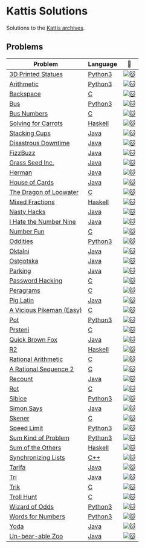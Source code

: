 # Kattis Solutions
Solutions to the [Kattis archives](https://open.kattis.com/).

## Problems
| Problem | Language | :link: |
| - | - | - |
| [3D Printed Statues](https://github.com/pacman2194/open-kattis/tree/master/solved/3dprinter) | [Python3](https://github.com/pacman2194/open-kattis/blob/master/solved/3dprinter/3dprinter.py) | [![:cat:](https://open.kattis.com/favicon)](https://open.kattis.com/problems/3dprinter) |
| [Arithmetic](https://github.com/pacman2194/open-kattis/tree/master/solved/arithmetic) | [Python3](https://github.com/pacman2194/open-kattis/blob/master/solved/arithmetic/arithmetic.py) | [![:cat:](https://open.kattis.com/favicon)](https://open.kattis.com/problems/arithmetic) |
| [Backspace](https://github.com/pacman2194/open-kattis/tree/master/solved/backspace) | [C](https://github.com/pacman2194/open-kattis/blob/master/solved/backspace/backspace.c) | [![:cat:](https://open.kattis.com/favicon)](https://open.kattis.com/problems/backspace) |
| [Bus](https://github.com/pacman2194/open-kattis/tree/master/solved/bus) | [Python3](https://github.com/pacman2194/open-kattis/blob/master/solved/bus/bus.py) | [![:cat:](https://open.kattis.com/favicon)](https://open.kattis.com/problems/bus) |
| [Bus Numbers](https://github.com/pacman2194/open-kattis/tree/master/solved/busnumbers) | [C](https://github.com/pacman2194/open-kattis/blob/master/solved/busnumbers/busnumbers.c) | [![:cat:](https://open.kattis.com/favicon)](https://open.kattis.com/problems/busnumbers) |
| [Solving for Carrots](https://github.com/pacman2194/open-kattis/tree/master/solved/carrots) | [Haskell](https://github.com/pacman2194/open-kattis/blob/master/solved/carrots/carrots.hs) | [![:cat:](https://open.kattis.com/favicon)](https://open.kattis.com/problems/carrots) |
| [Stacking Cups](https://github.com/pacman2194/open-kattis/tree/master/solved/cups) | [Java](https://github.com/pacman2194/open-kattis/blob/master/solved/cups/cups.java) | [![:cat:](https://open.kattis.com/favicon)](https://open.kattis.com/problems/cups) |
| [Disastrous Downtime](https://github.com/pacman2194/open-kattis/tree/master/solved/downtime) | [Java](https://github.com/pacman2194/open-kattis/blob/master/solved/downtime/downtime.java) | [![:cat:](https://open.kattis.com/favicon)](https://open.kattis.com/problems/downtime) |
| [FizzBuzz](https://github.com/pacman2194/open-kattis/tree/master/solved/fizzbuzz) | [Java](https://github.com/pacman2194/open-kattis/blob/master/solved/fizzbuzz/fizzbuzz.java) | [![:cat:](https://open.kattis.com/favicon)](https://open.kattis.com/problems/fizzbuzz) |
| [Grass Seed Inc.](https://github.com/pacman2194/open-kattis/tree/master/solved/grassseed) | [Java](https://github.com/pacman2194/open-kattis/blob/master/solved/grassseed/grassseed.java) | [![:cat:](https://open.kattis.com/favicon)](https://open.kattis.com/problems/grassseed) |
| [Herman](https://github.com/pacman2194/open-kattis/tree/master/solved/herman) | [Java](https://github.com/pacman2194/open-kattis/blob/master/solved/herman/herman.java) | [![:cat:](https://open.kattis.com/favicon)](https://open.kattis.com/problems/herman) |
| [House of Cards](https://github.com/pacman2194/open-kattis/tree/master/solved/houseofcards) | [Java](https://github.com/pacman2194/open-kattis/blob/master/solved/houseofcards/houseofcards.java) | [![:cat:](https://open.kattis.com/favicon)](https://open.kattis.com/problems/houseofcards) |
| [The Dragon of Loowater](https://github.com/pacman2194/open-kattis/tree/master/solved/loowater) | [C](https://github.com/pacman2194/open-kattis/blob/master/solved/loowater/loowater.c) | [![:cat:](https://open.kattis.com/favicon)](https://open.kattis.com/problems/loowater) |
| [Mixed Fractions](https://github.com/pacman2194/open-kattis/tree/master/solved/mixedfractions) | [Haskell](https://github.com/pacman2194/open-kattis/blob/master/solved/mixedfractions/mixedfractions.hs) | [![:cat:](https://open.kattis.com/favicon)](https://open.kattis.com/problems/mixedfractions) |
| [Nasty Hacks](https://github.com/pacman2194/open-kattis/tree/master/solved/nastyhacks) | [Java](https://github.com/pacman2194/open-kattis/blob/master/solved/nastyhacks/nastyhacks.java) | [![:cat:](https://open.kattis.com/favicon)](https://open.kattis.com/problems/nastyhacks) |
| [I Hate the Number Nine](https://github.com/pacman2194/open-kattis/tree/master/solved/nine) | [Java](https://github.com/pacman2194/open-kattis/blob/master/solved/nine/nine.java) | [![:cat:](https://open.kattis.com/favicon)](https://open.kattis.com/problems/nine) |
| [Number Fun](https://github.com/pacman2194/open-kattis/tree/master/solved/numberfun) | [C](https://github.com/pacman2194/open-kattis/blob/master/solved/numberfun/numberfun.c) | [![:cat:](https://open.kattis.com/favicon)](https://open.kattis.com/problems/numberfun) |
| [Oddities](https://github.com/pacman2194/open-kattis/tree/master/solved/oddities) | [Python3](https://github.com/pacman2194/open-kattis/blob/master/solved/oddities/oddities.py) | [![:cat:](https://open.kattis.com/favicon)](https://open.kattis.com/problems/oddities) |
| [Oktalni](https://github.com/pacman2194/open-kattis/tree/master/solved/oktalni) | [Java](https://github.com/pacman2194/open-kattis/blob/master/solved/oktalni/oktalni.java) | [![:cat:](https://open.kattis.com/favicon)](https://open.kattis.com/problems/oktalni) |
| [Ostgotska](https://github.com/pacman2194/open-kattis/tree/master/solved/ostgotska) | [Java](https://github.com/pacman2194/open-kattis/blob/master/solved/ostgotska/ostgotska.java) | [![:cat:](https://open.kattis.com/favicon)](https://open.kattis.com/problems/ostgotska) |
| [Parking](https://github.com/pacman2194/open-kattis/tree/master/solved/parking) | [Java](https://github.com/pacman2194/open-kattis/blob/master/solved/parking/parking.java) | [![:cat:](https://open.kattis.com/favicon)](https://open.kattis.com/problems/parking) |
| [Password Hacking](https://github.com/pacman2194/open-kattis/tree/master/solved/password) | [C](https://github.com/pacman2194/open-kattis/blob/master/solved/password/password.c) | [![:cat:](https://open.kattis.com/favicon)](https://open.kattis.com/problems/password) |
| [Peragrams](https://github.com/pacman2194/open-kattis/tree/master/solved/peragrams) | [C](https://github.com/pacman2194/open-kattis/blob/master/solved/peragrams/peragrams.c) | [![:cat:](https://open.kattis.com/favicon)](https://open.kattis.com/problems/peragrams) |
| [Pig Latin](https://github.com/pacman2194/open-kattis/tree/master/solved/piglatin) | [Java](https://github.com/pacman2194/open-kattis/blob/master/solved/piglatin/piglatin.java) | [![:cat:](https://open.kattis.com/favicon)](https://open.kattis.com/problems/piglatin) |
| [A Vicious Pikeman (Easy)](https://github.com/pacman2194/open-kattis/tree/master/solved/pikemaneasy) | [C](https://github.com/pacman2194/open-kattis/blob/master/solved/pikemaneasy/pikemaneasy.c) | [![:cat:](https://open.kattis.com/favicon)](https://open.kattis.com/problems/pikemaneasy) |
| [Pot](https://github.com/pacman2194/open-kattis/tree/master/solved/pot) | [Python3](https://github.com/pacman2194/open-kattis/blob/master/solved/pot/pot.py) | [![:cat:](https://open.kattis.com/favicon)](https://open.kattis.com/problems/pot) |
| [Prsteni](https://github.com/pacman2194/open-kattis/tree/master/solved/prsteni) | [C](https://github.com/pacman2194/open-kattis/blob/master/solved/prsteni/prsteni.c) | [![:cat:](https://open.kattis.com/favicon)](https://open.kattis.com/problems/prsteni) |
| [Quick Brown Fox](https://github.com/pacman2194/open-kattis/tree/master/solved/quickbrownfox) | [Java](https://github.com/pacman2194/open-kattis/blob/master/solved/quickbrownfox/quickbrownfox.java) | [![:cat:](https://open.kattis.com/favicon)](https://open.kattis.com/problems/quickbrownfox) |
| [R2](https://github.com/pacman2194/open-kattis/tree/master/solved/r2) | [Haskell](https://github.com/pacman2194/open-kattis/blob/master/solved/r2/r2.hs) | [![:cat:](https://open.kattis.com/favicon)](https://open.kattis.com/problems/r2) |
| [Rational Arithmetic](https://github.com/pacman2194/open-kattis/tree/master/solved/rationalarithmetic) | [C](https://github.com/pacman2194/open-kattis/blob/master/solved/rationalarithmetic/rationalarithmetic.c) | [![:cat:](https://open.kattis.com/favicon)](https://open.kattis.com/problems/rationalarithmetic) |
| [A Rational Sequence 2](https://github.com/pacman2194/open-kattis/tree/master/solved/rationalsequence2) | [C](https://github.com/pacman2194/open-kattis/blob/master/solved/rationalsequence2/rationalsequence2.c) | [![:cat:](https://open.kattis.com/favicon)](https://open.kattis.com/problems/rationalsequence2) |
| [Recount](https://github.com/pacman2194/open-kattis/tree/master/solved/recount) | [Java](https://github.com/pacman2194/open-kattis/blob/master/solved/recount/recount.java) | [![:cat:](https://open.kattis.com/favicon)](https://open.kattis.com/problems/recount) |
| [Rot](https://github.com/pacman2194/open-kattis/tree/master/solved/rot) | [C](https://github.com/pacman2194/open-kattis/blob/master/solved/rot/rot.c) | [![:cat:](https://open.kattis.com/favicon)](https://open.kattis.com/problems/rot) |
| [Sibice](https://github.com/pacman2194/open-kattis/tree/master/solved/sibice) | [Python3](https://github.com/pacman2194/open-kattis/blob/master/solved/sibice/sibice.py) | [![:cat:](https://open.kattis.com/favicon)](https://open.kattis.com/problems/sibice) |
| [Simon Says](https://github.com/pacman2194/open-kattis/tree/master/solved/simon) | [Java](https://github.com/pacman2194/open-kattis/blob/master/solved/simon/simon.java) | [![:cat:](https://open.kattis.com/favicon)](https://open.kattis.com/problems/simon) |
| [Skener](https://github.com/pacman2194/open-kattis/tree/master/solved/skener) | [C](https://github.com/pacman2194/open-kattis/blob/master/solved/skener/skener.c) | [![:cat:](https://open.kattis.com/favicon)](https://open.kattis.com/problems/skener) |
| [Speed Limit](https://github.com/pacman2194/open-kattis/tree/master/solved/speedlimit) | [Python3](https://github.com/pacman2194/open-kattis/blob/master/solved/speedlimit/speedlimit.py) | [![:cat:](https://open.kattis.com/favicon)](https://open.kattis.com/problems/speedlimit) |
| [Sum Kind of Problem](https://github.com/pacman2194/open-kattis/tree/master/solved/sumkindofproblem) | [Python3](https://github.com/pacman2194/open-kattis/blob/master/solved/sumkindofproblem/sumkindofproblem.py) | [![:cat:](https://open.kattis.com/favicon)](https://open.kattis.com/problems/sumkindofproblem) |
| [Sum of the Others](https://github.com/pacman2194/open-kattis/tree/master/solved/sumoftheothers) | [Haskell](https://github.com/pacman2194/open-kattis/blob/master/solved/sumoftheothers/sumoftheothers.hs) | [![:cat:](https://open.kattis.com/favicon)](https://open.kattis.com/problems/sumoftheothers) |
| [Synchronizing Lists](https://github.com/pacman2194/open-kattis/tree/master/solved/synchronizinglists) | [C++](https://github.com/pacman2194/open-kattis/blob/master/solved/synchronizinglists/synchronizinglists.cpp) | [![:cat:](https://open.kattis.com/favicon)](https://open.kattis.com/problems/synchronizinglists) |
| [Tarifa](https://github.com/pacman2194/open-kattis/tree/master/solved/tarifa) | [Java](https://github.com/pacman2194/open-kattis/blob/master/solved/tarifa/tarifa.java) | [![:cat:](https://open.kattis.com/favicon)](https://open.kattis.com/problems/tarifa) |
| [Tri](https://github.com/pacman2194/open-kattis/tree/master/solved/tri) | [Java](https://github.com/pacman2194/open-kattis/blob/master/solved/tri/tri.java) | [![:cat:](https://open.kattis.com/favicon)](https://open.kattis.com/problems/tri) |
| [Trik](https://github.com/pacman2194/open-kattis/tree/master/solved/trik) | [C](https://github.com/pacman2194/open-kattis/blob/master/solved/trik/trik.c) | [![:cat:](https://open.kattis.com/favicon)](https://open.kattis.com/problems/trik) |
| [Troll Hunt](https://github.com/pacman2194/open-kattis/tree/master/solved/trollhunt) | [C](https://github.com/pacman2194/open-kattis/blob/master/solved/trollhunt/trollhunt.c) | [![:cat:](https://open.kattis.com/favicon)](https://open.kattis.com/problems/trollhunt) |
| [Wizard of Odds](https://github.com/pacman2194/open-kattis/tree/master/solved/wizardofodds) | [Python3](https://github.com/pacman2194/open-kattis/blob/master/solved/wizardofodds/wizardofodds.py) | [![:cat:](https://open.kattis.com/favicon)](https://open.kattis.com/problems/wizardofodds) |
| [Words for Numbers](https://github.com/pacman2194/open-kattis/tree/master/solved/wordsfornumbers) | [Python3](https://github.com/pacman2194/open-kattis/blob/master/solved/wordsfornumbers/wordsfornumbers.py) | [![:cat:](https://open.kattis.com/favicon)](https://open.kattis.com/problems/wordsfornumbers) |
| [Yoda](https://github.com/pacman2194/open-kattis/tree/master/solved/yoda) | [Java](https://github.com/pacman2194/open-kattis/blob/master/solved/yoda/yoda.java) | [![:cat:](https://open.kattis.com/favicon)](https://open.kattis.com/problems/yoda) |
| [Un-bear-able Zoo](https://github.com/pacman2194/open-kattis/tree/master/solved/zoo) | [Java](https://github.com/pacman2194/open-kattis/blob/master/solved/zoo/zoo.java) | [![:cat:](https://open.kattis.com/favicon)](https://open.kattis.com/problems/zoo) |